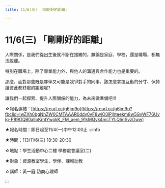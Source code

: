 ```yaml
---
title: 11/6(三) 「剛剛好的距離」

---
```


# 11/6(三) 「剛剛好的距離」

人際關係，是我們從出生後就不斷在接觸的，無論是家庭、學校，還是職場，都無法脫離。

特別在職場上，除了專業能力外，與他人的溝通與合作能力也是重要的。

那麼，面對那些既是夥伴又可能是競爭對手的同事，該怎麼拿捏互動的分寸、保持讓彼此都舒服的距離呢?

讓我們一起探索、提升人際關係的能力，為未來做準備吧!!!

☆報名連結：[https://reurl.cc/g6jm9p](https://reurl.cc/g6jm9p?fbclid=IwZXh0bgNhZW0CMTAAAR0ddy0yF8wiO0lPjhteekm8w5GyWF76Uylg-P89OQB0alIoKmtYwokK_FM_aem_91kMQvk4mcTYLQlmSvzDww)

★報名時間：即日起至11/4(一)中午12:00止
:::info

★時間：113/11/6(三) 18:30-20:30

☆地點：學生活動中心二樓 學務處會議室(二)

★對象：資源教室學生、學伴、課輔助教

☆講師：黃一庭 諮商心理師


:::